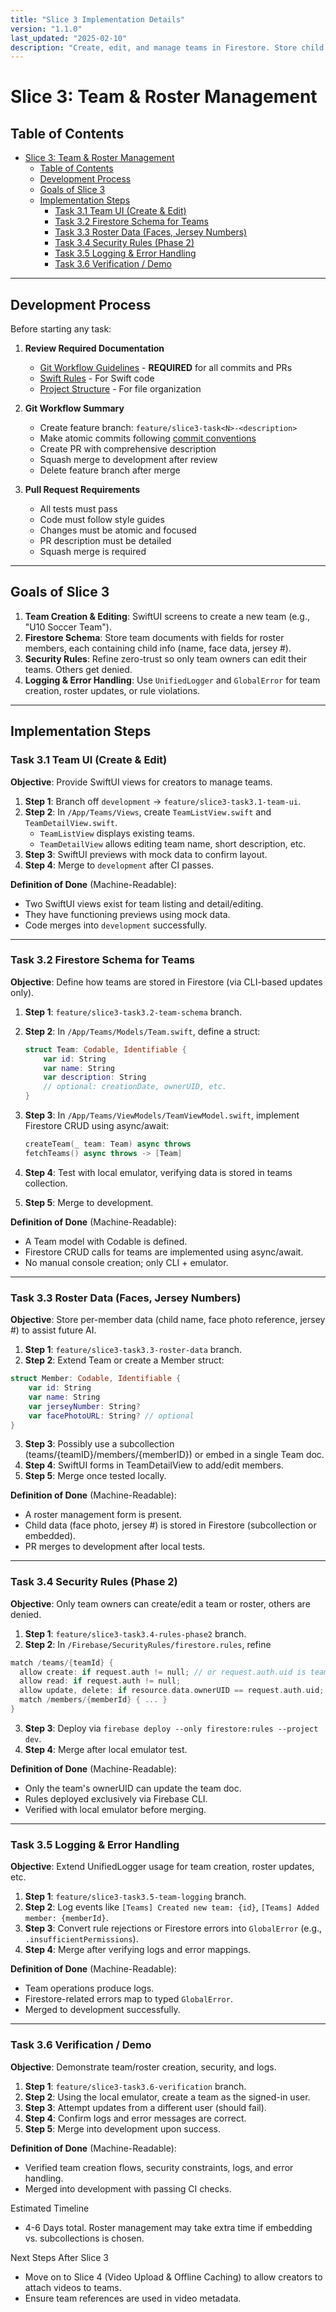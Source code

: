 ```yaml
---
title: "Slice 3 Implementation Details"
version: "1.1.0"
last_updated: "2025-02-10"
description: "Create, edit, and manage teams in Firestore. Store child face data or jersey numbers for AI referencing."
---
```


# Slice 3: Team & Roster Management

## Table of Contents

- [Slice 3: Team \& Roster Management](#slice-3-team--roster-management)
  - [Table of Contents](#table-of-contents)
  - [Development Process](#development-process)
  - [Goals of Slice 3](#goals-of-slice-3)
  - [Implementation Steps](#implementation-steps)
    - [Task 3.1 Team UI (Create \& Edit)](#task-31-team-ui-create--edit)
    - [Task 3.2 Firestore Schema for Teams](#task-32-firestore-schema-for-teams)
    - [Task 3.3 Roster Data (Faces, Jersey Numbers)](#task-33-roster-data-faces-jersey-numbers)
    - [Task 3.4 Security Rules (Phase 2)](#task-34-security-rules-phase-2)
    - [Task 3.5 Logging \& Error Handling](#task-35-logging--error-handling)
    - [Task 3.6 Verification / Demo](#task-36-verification--demo)

---

## Development Process

Before starting any task:

1. **Review Required Documentation**
   - [Git Workflow Guidelines](../../.cursor/rules/git_workflow.mdc) - **REQUIRED** for all commits and PRs
   - [Swift Rules](../../.cursor/rules/swift-rules.mdc) - For Swift code
   - [Project Structure](../../.cursor/rules/project-structure.mdc) - For file organization

2. **Git Workflow Summary**
   - Create feature branch: `feature/slice3-task<N>-<description>`
   - Make atomic commits following [commit conventions](../git_workflow.md#commit-process)
   - Create PR with comprehensive description
   - Squash merge to development after review
   - Delete feature branch after merge

3. **Pull Request Requirements**
   - All tests must pass
   - Code must follow style guides
   - Changes must be atomic and focused
   - PR description must be detailed
   - Squash merge is required

---

## Goals of Slice 3

1. **Team Creation & Editing**: SwiftUI screens to create a new team (e.g., "U10 Soccer Team").  
2. **Firestore Schema**: Store team documents with fields for roster members, each containing child info (name, face data, jersey #).  
3. **Security Rules**: Refine zero-trust so only team owners can edit their teams. Others get denied.  
4. **Logging & Error Handling**: Use `UnifiedLogger` and `GlobalError` for team creation, roster updates, or rule violations.

---

## Implementation Steps

### Task 3.1 Team UI (Create & Edit)

**Objective**: Provide SwiftUI views for creators to manage teams.

1. **Step 1**: Branch off `development` → `feature/slice3-task3.1-team-ui`.  
2. **Step 2**: In `/App/Teams/Views`, create `TeamListView.swift` and `TeamDetailView.swift`.  
   - `TeamListView` displays existing teams.  
   - `TeamDetailView` allows editing team name, short description, etc.  
3. **Step 3**: SwiftUI previews with mock data to confirm layout.  
4. **Step 4**: Merge to `development` after CI passes.

**Definition of Done** (Machine-Readable):

- Two SwiftUI views exist for team listing and detail/editing.
- They have functioning previews using mock data.
- Code merges into `development` successfully.

---

### Task 3.2 Firestore Schema for Teams

**Objective**: Define how teams are stored in Firestore (via CLI-based updates only).

1. **Step 1**: `feature/slice3-task3.2-team-schema` branch.  
2. **Step 2**: In `/App/Teams/Models/Team.swift`, define a struct:

   ```swift
   struct Team: Codable, Identifiable {
       var id: String
       var name: String
       var description: String
       // optional: creationDate, ownerUID, etc.
   }
   ```

3. **Step 3**: In `/App/Teams/ViewModels/TeamViewModel.swift`, implement Firestore CRUD using async/await:

   ```swift
   createTeam(_ team: Team) async throws
   fetchTeams() async throws -> [Team]
   ```

4. **Step 4**: Test with local emulator, verifying data is stored in teams collection.
5. **Step 5**: Merge to development.

**Definition of Done** (Machine-Readable):

- A Team model with Codable is defined.
- Firestore CRUD calls for teams are implemented using async/await.
- No manual console creation; only CLI + emulator.

---

### Task 3.3 Roster Data (Faces, Jersey Numbers)

**Objective**: Store per-member data (child name, face photo reference, jersey #) to assist future AI.

1. **Step 1**: `feature/slice3-task3.3-roster-data` branch.
2. **Step 2**: Extend Team or create a Member struct:

```swift
struct Member: Codable, Identifiable {
    var id: String
    var name: String
    var jerseyNumber: String?
    var facePhotoURL: String? // optional
}
```

3. **Step 3**: Possibly use a subcollection (teams/{teamID}/members/{memberID}) or embed in a single Team doc.
4. **Step 4**: SwiftUI forms in TeamDetailView to add/edit members.
5. **Step 5**: Merge once tested locally.

**Definition of Done** (Machine-Readable):

- A roster management form is present.
- Child data (face photo, jersey #) is stored in Firestore (subcollection or embedded).
- PR merges to development after local tests.

---

### Task 3.4 Security Rules (Phase 2)

**Objective**: Only team owners can create/edit a team or roster, others are denied.

1. **Step 1**: `feature/slice3-task3.4-rules-phase2` branch.
2. **Step 2**: In `/Firebase/SecurityRules/firestore.rules`, refine

```swift
match /teams/{teamId} {
  allow create: if request.auth != null; // or request.auth.uid is team owner
  allow read: if request.auth != null;
  allow update, delete: if resource.data.ownerUID == request.auth.uid;
  match /members/{memberId} { ... }
}
```

3. **Step 3**: Deploy via `firebase deploy --only firestore:rules --project dev`.
4. **Step 4**: Merge after local emulator test.

**Definition of Done** (Machine-Readable):

- Only the team's ownerUID can update the team doc.
- Rules deployed exclusively via Firebase CLI.
- Verified with local emulator before merging.

---

### Task 3.5 Logging & Error Handling

**Objective**: Extend UnifiedLogger usage for team creation, roster updates, etc.

1. **Step 1**: `feature/slice3-task3.5-team-logging` branch.
2. **Step 2**: Log events like `[Teams] Created new team: {id}`, `[Teams] Added member: {memberId}`.
3. **Step 3**: Convert rule rejections or Firestore errors into `GlobalError` (e.g., `.insufficientPermissions`).
4. **Step 4**: Merge after verifying logs and error mappings.

**Definition of Done** (Machine-Readable):

- Team operations produce logs.
- Firestore-related errors map to typed `GlobalError`.
- Merged to development successfully.

---

### Task 3.6 Verification / Demo

**Objective**: Demonstrate team/roster creation, security, and logs.

1. **Step 1**: `feature/slice3-task3.6-verification` branch.
2. **Step 2**: Using the local emulator, create a team as the signed-in user.
3. **Step 3**: Attempt updates from a different user (should fail).
4. **Step 4**: Confirm logs and error messages are correct.
5. **Step 5**: Merge into development upon success.

**Definition of Done** (Machine-Readable):

- Verified team creation flows, security constraints, logs, and error handling.
- Merged into development with passing CI checks.

Estimated Timeline

- 4-6 Days total. Roster management may take extra time if embedding vs. subcollections is chosen.

Next Steps After Slice 3

- Move on to Slice 4 (Video Upload & Offline Caching) to allow creators to attach videos to teams.
- Ensure team references are used in video metadata.
